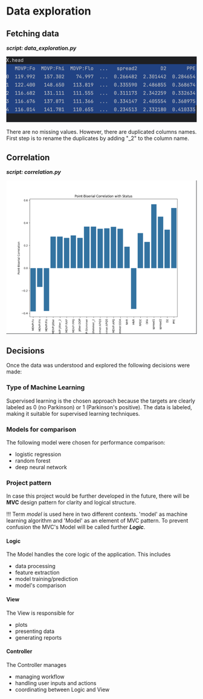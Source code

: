 # Data exploration

## Fetching data 
***script: data_exploration.py*** 

![X_head.png](X_head.png)

There are no missing values. However, there are duplicated columns names.
First step is to rename the duplicates by adding "_2" to the column name.

## Correlation
***script: correlation.py***

![correlation.png](correlation.png)

## Decisions

Once the data was understood and explored the following decisions were made:

### Type of Machine Learning

Supervised learning is the chosen approach because the targets are clearly labeled as 0 (no Parkinson) or 1 (Parkinson's positive). The data is labeled, making it suitable for supervised learning techniques.

### Models for comparison

The following model were chosen for performance comparison:

- logistic regression
- random forest
- deep neural network

### Project pattern

In case this project would be further developed in the future, there will be **MVC** design pattern for clarity and logical structure.  

!!! Term *model* is used here in two different contexts. 'model' as machine learning algorithm and 'Model' as an element of MVC pattern.
To prevent confusion the MVC's Model will be called further ***Logic***.

#### Logic
The Model handles the core logic of the application. This includes
- data processing
- feature extraction
- model training/prediction
- model's comparison

#### View
The View is responsible for 

- plots
- presenting data
- generating reports 

#### Controller
The Controller manages

- managing workflow
- handling user inputs and actions
- coordinating between Logic and View